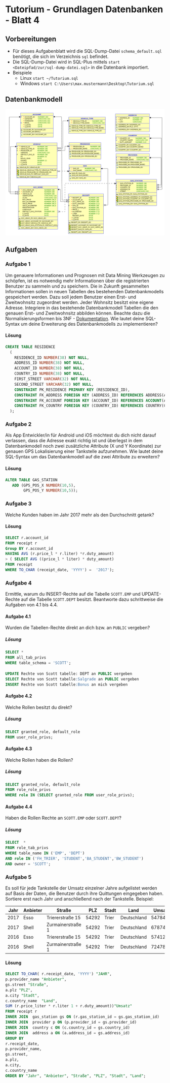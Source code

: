 # Tutorium - Grundlagen Datenbanken - Blatt 4

## Vorbereitungen
* Für dieses Aufgabenblatt wird die SQL-Dump-Datei `schema_default.sql` benötigt, die sich im Verzeichnis `sql` befindet.
* Die SQL-Dump-Datei wird in SQL-Plus mittels `start <Dateipfad/zur/sql-dump-datei.sql>` in die Datenbank importiert.
* Beispiele
  * Linux `start ~/Tutorium.sql`
  * Windows `start C:\Users\max.mustermann\Desktop\Tutorium.sql`

## Datenbankmodell
![Datenbankmodell](./img/schema_default.png)

## Aufgaben

### Aufgabe 1
Um genauere Informationen und Prognosen mit Data Mining Werkzeugen zu schöpfen, ist es notwendig mehr Informationen über die registrierten Benutzer zu sammeln und zu speichern. Die in Zukunft gesammelten Informationen sollen in neuen Tabellen des bestehenden Datenbankmodells gespeichert werden. Dazu soll jedem Benutzer einen Erst- und Zweitwohnsitz zugeordnet werden. Jeder Wohnsitz besitzt eine eigene Adresse. Integriere in das bestehende Datenbankmodell Tabellen die den genauen Erst- und Zweitwohnsitz abbilden können. Beachte dazu die Normalisierungsformen bis 3NF - [Dokumentation](https://de.wikipedia.org/wiki/Normalisierung_(Datenbank)). Wie lautet deine SQL-Syntax um deine Erweiterung des Datenbankmodells zu implementieren?

#### Lösung
```sql
CREATE TABLE RESIDENCE 
  (
    RESIDENCE_ID NUMBER(38) NOT NULL,
    ADDRESS_ID NUMBER(38) NOT NULL,
	ACCOUNT_ID NUMBER(38) NOT NULL,
	COUNTRY_ID NUMBER(38) NOT NULL,
    FIRST_STREET VARCHAR(32) NOT NULL,
	SECOND_STREET VARCHAR(32) NOT NULL,
    CONSTRAINT PK_RESIDENCE PRIMARY KEY (RESIDENCE_ID),
    CONSTRAINT FK_ADDRESS FOREIGN KEY (ADDRESS_ID) REFERENCES ADDRESS(ADDRESS_ID)
	CONSTRAINT FK_ACCOUNT FOREIGN KEY (ACCOUNT_ID) REFERENCES ACCOUNT(ACCOUNT_ID)
	CONSTRAINT FK_COUNTRY FOREIGN KEY (COUNTRY_ID) REFERENCES COUNTRY(COUNTRY_ID)
  );
```

### Aufgabe 2
Als App Entwickler/in für Android und iOS möchtest du dich nicht darauf verlassen, dass die Adresse exakt richtig ist und überlegst in dem Datenbankmodell noch zwei zusätzliche Attribute (X und Y Koordinate) zur genauen GPS Lokalisierung einer Tankstelle aufzunehmen. Wie lautet deine SQL-Syntax um das Datenbankmodell auf die zwei Attribute zu erweitern?

#### Lösung
```sql
ALTER TABLE GAS_STATION
   ADD (GPS_POS_X NUMBER(10,5),
        GPS_POS_Y NUMBER(10,5));
```

### Aufgabe 3
Welche Kunden haben im Jahr 2017 mehr als den Durchschnitt getank?

#### Lösung
```sql
SELECT r.account_id
FROM receipt r 
Group BY r.account_id
HAVING AVG (r.price_l * r.liter) *r.duty_amount) 
> ( SELECT AVG ((price_l * liter) * duty_amount)
FROM receipt
WHERE TO_CHAR (receipt_date, 'YYYY') =  '2017');
```

### Aufgabe 4
Ermittle, warum du INSERT-Rechte auf die Tabelle `SCOTT.EMP` und UPDATE-Rechte auf die Tabelle `SCOTT.DEPT` besitzt. Beantworte dazu schrittweise die Aufgaben von 4.1 bis 4.4.

#### Aufgabe 4.1
Wurden die Tabellen-Rechte direkt an dich bzw. an `PUBLIC` vergeben?

##### Lösung
```sql
SELECT * 
FROM all_tab_privs
WHERE table_schema = 'SCOTT';

UPDATE Rechte von Scott tabelle: DEPT an PUBLIC vergeben
SELECT Rechte von Scott tabelle:Salgrade an PUBLIC vergeben
INSERT Rechte von Scott tabelle:Bonus an mich vergeben
```

#### Aufgabe 4.2
Welche Rollen besitzt du direkt?

##### Lösung
```sql
SELECT granted_role, default_role
FROM user_role_privs;
```

#### Aufgabe 4.3
Welche Rollen haben die Rollen?

##### Lösung
```sql
SELECT granted_role, default_role
FROM role_role_privs 
WHERE role IN (SELECT granted_role FROM user_role_privs);
```

#### Aufgabe 4.4
Haben die Rollen Rechte an `SCOTT.EMP` oder `SCOTT.DEPT`?

##### Lösung
```sql
SELECT  *
FROM role_tab_privs
WHERE table_name IN ('EMP', 'DEPT')
AND role IN ('FH_TRIER', 'STUDENT','BA_STUDENT','BW_STUDENT') 
AND owner = 'SCOTT';
```

### Aufgabe 5
Es soll für jede Tankstelle der Umsatz einzelner Jahre aufgelistet werden auf Basis der Daten, die Benutzer durch ihre Quittungen eingegeben haben. Sortiere erst nach Jahr und anschließend nach der Tankstelle. Beispiel:

| Jahr  | Anbieter  | Straße            | PLZ   | Stadt | Land          | Umsatz    |
| ----- | --------- | ----------------- | ----- | ----- | --------------| --------- |
| 2017  | Esso      | Triererstraße 15  | 54292 | Trier | Deutschland   | 54784.14  |
| 2017  | Shell     | Zurmainerstraße 1 | 54292 | Trier | Deutschland   | 67874.78  |
| 2016  | Esso      | Triererstraße 15  | 54292 | Trier | Deutschland   | 57412.66  |
| 2016  | Shell     | Zurmainerstraße 1 | 54292 | Trier | Deutschland   | 72478.42  |

#### Lösung
```sql
SELECT TO_CHAR( r.receipt_date, 'YYYY') "JAHR",
p.provider_name "Anbieter",
gs.street "Straße",
a.plz "PLZ",
a.city "Stadt",
c.country_name  "Land",
SUM (r.price_liter * r.liter 1 + r.duty_amount))"Umsatz"
FROM receipt r 
INNER JOIN  gas_station gs ON (r.gas_station_id = gs.gas_station_id)
INNER JOIN  provider p ON (p.provider_id = gs.provider_id)
INNER JOIN  country c ON (c.country_id = gs.country_id)
INNER JOIN  address a ON (a.address_id = gs.address_id)
GROUP BY 
r.receipt_date,
p.provider_name,
gs.street,
a.plz,
a.city,
c.country_name
ORDER BY "Jahr", "Anbieter", "Straße", "PLZ", "Stadt", "Land";
```


